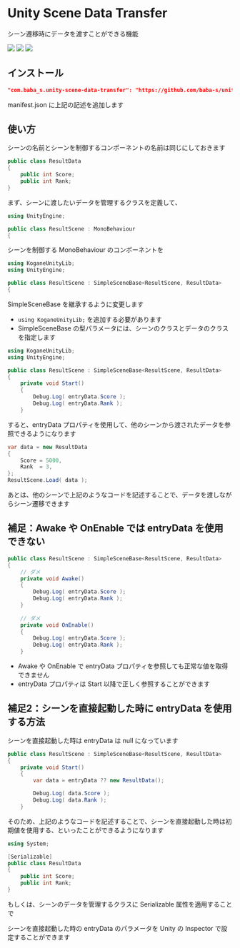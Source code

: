 # Unity Scene Data Transfer

シーン遷移時にデータを渡すことができる機能

![](https://img.shields.io/badge/Unity-2019.2%2B-red.svg)
![](https://img.shields.io/badge/.NET-4.x-orange.svg)
[![](https://img.shields.io/github/license/baba-s/unity-scene-data-transfer.svg)](https://github.com/baba-s/unity-scene-data-transfer/blob/master/LICENSE.md)

## インストール

```json
"com.baba_s.unity-scene-data-transfer": "https://github.com/baba-s/unity-scene-data-transfer.git",
```

manifest.json に上記の記述を追加します  

## 使い方

シーンの名前とシーンを制御するコンポーネントの名前は同じにしておきます

```cs
public class ResultData
{
    public int Score;
    public int Rank;
}
```

まず、シーンに渡したいデータを管理するクラスを定義して、

```cs
using UnityEngine;

public class ResultScene : MonoBehaviour
{
```

シーンを制御する MonoBehaviour のコンポーネントを

```cs
using KoganeUnityLib;
using UnityEngine;

public class ResultScene : SimpleSceneBase<ResultScene, ResultData>
{
```

SimpleSceneBase を継承するように変更します

- `using KoganeUnityLib;` を追加する必要があります
- SimpleSceneBase の型パラメータには、シーンのクラスとデータのクラスを指定します

```cs
using KoganeUnityLib;
using UnityEngine;

public class ResultScene : SimpleSceneBase<ResultScene, ResultData>
{
    private void Start()
    {
        Debug.Log( entryData.Score );
        Debug.Log( entryData.Rank );
    }
```

すると、entryData プロパティを使用して、他のシーンから渡されたデータを参照できるようになります

```cs
var data = new ResultData
{
    Score = 5000,
    Rank  = 3,
};
ResultScene.Load( data );
```

あとは、他のシーンで上記のようなコードを記述することで、データを渡しながらシーン遷移できます

## 補足：Awake や OnEnable では entryData を使用できない

```cs
public class ResultScene : SimpleSceneBase<ResultScene, ResultData>
{
    // ダメ
    private void Awake()
    {
        Debug.Log( entryData.Score );
        Debug.Log( entryData.Rank );
    }
    
    // ダメ
    private void OnEnable()
    {
        Debug.Log( entryData.Score );
        Debug.Log( entryData.Rank );
    }
```

- Awake や OnEnable で entryData プロパティを参照しても正常な値を取得できません
- entryData プロパティは Start 以降で正しく参照することができます

## 補足2：シーンを直接起動した時に entryData を使用する方法

シーンを直接起動した時は entryData は null になっています

```cs
public class ResultScene : SimpleSceneBase<ResultScene, ResultData>
{
    private void Start()
    {
        var data = entryData ?? new ResultData();

        Debug.Log( data.Score );
        Debug.Log( data.Rank );
    }
```

そのため、上記のようなコードを記述することで、シーンを直接起動した時は初期値を使用する、といったことができるようになります

```cs
using System;

[Serializable]
public class ResultData
{
    public int Score;
    public int Rank;
}
```

もしくは、シーンのデータを管理するクラスに Serializable 属性を適用することで

シーンを直接起動した時の entryData のパラメータを Unity の Inspector で設定することができます